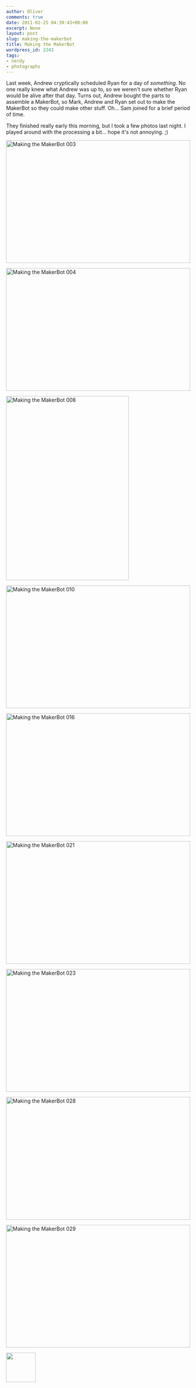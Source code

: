 ```yaml
---
author: Oliver
comments: true
date: 2011-02-25 04:39:43+00:00
excerpt: None
layout: post
slug: making-the-makerbot
title: Making the MakerBot
wordpress_id: 2243
tags:
- nerdy
- photographs
---
```


Last week, Andrew cryptically scheduled Ryan for a day of <em>something</em>.  No one really knew what Andrew was up to, so we weren't sure whether Ryan would be alive after that day.  Turns out, Andrew bought the parts to assemble a MakerBot, so Mark, Andrew and Ryan set out to make the MakerBot so they could make other stuff.  Oh... Sam joined for a brief period of time.

They finished really early this morning, but I took a few photos last night.  I played around with the processing a bit... hope it's not annoying. ;)

<a href="http://www.flickr.com/photos/owiber/5475104523/" title="Making the MakerBot 003 by owiber, on Flickr"><img src="https://farm6.static.flickr.com/5020/5475104523_e4990864d5.jpg" width="500" height="333" alt="Making the MakerBot 003" /></a>

<a href="http://www.flickr.com/photos/owiber/5475703380/" title="Making the MakerBot 004 by owiber, on Flickr"><img src="https://farm6.static.flickr.com/5135/5475703380_12045f2f2c.jpg" width="500" height="333" alt="Making the MakerBot 004" /></a>

<a href="http://www.flickr.com/photos/owiber/5475107177/" title="Making the MakerBot 008 by owiber, on Flickr"><img src="https://farm6.static.flickr.com/5097/5475107177_019fda8591.jpg" width="333" height="500" alt="Making the MakerBot 008" /></a>

<a href="http://www.flickr.com/photos/owiber/5475706520/" title="Making the MakerBot 010 by owiber, on Flickr"><img src="https://farm6.static.flickr.com/5052/5475706520_840c797b04.jpg" width="500" height="333" alt="Making the MakerBot 010" /></a>

<a href="http://www.flickr.com/photos/owiber/5475110985/" title="Making the MakerBot 016 by owiber, on Flickr"><img src="https://farm6.static.flickr.com/5215/5475110985_7850e90a05.jpg" width="500" height="333" alt="Making the MakerBot 016" /></a>

<a href="http://www.flickr.com/photos/owiber/5475712066/" title="Making the MakerBot 021 by owiber, on Flickr"><img src="https://farm6.static.flickr.com/5052/5475712066_f4485f9437.jpg" width="500" height="333" alt="Making the MakerBot 021" /></a>

<a href="http://www.flickr.com/photos/owiber/5475713198/" title="Making the MakerBot 023 by owiber, on Flickr"><img src="https://farm6.static.flickr.com/5136/5475713198_af4216dc0b.jpg" width="500" height="333" alt="Making the MakerBot 023" /></a>

<a href="http://www.flickr.com/photos/owiber/5475715534/" title="Making the MakerBot 028 by owiber, on Flickr"><img src="https://farm6.static.flickr.com/5131/5475715534_15a2f1848a.jpg" width="500" height="333" alt="Making the MakerBot 028" /></a>

<a href="http://www.flickr.com/photos/owiber/5475117323/" title="Making the MakerBot 029 by owiber, on Flickr"><img src="https://farm6.static.flickr.com/5139/5475117323_1519ca4213.jpg" width="500" height="333" alt="Making the MakerBot 029" /></a>

<a href="https://www.owiber.com/wp-content/uploads/2011/02/Photo-on-2011-02-24-at-22.38.jpg"><img src="https://www.owiber.com/wp-content/uploads/2011/02/Photo-on-2011-02-24-at-22.38-80x80.jpg" alt="" title="Photo on 2011-02-24 at 22.38" width="80" height="80" class="alignleft size-thumbnail wp-image-2244" /></a>